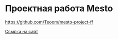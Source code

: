 # Проектная работа Mesto
https://github.com/Teoom/mesto-project-ff

[Ссылка на сайт](https://teoom.github.io/mesto-project-ff/)
